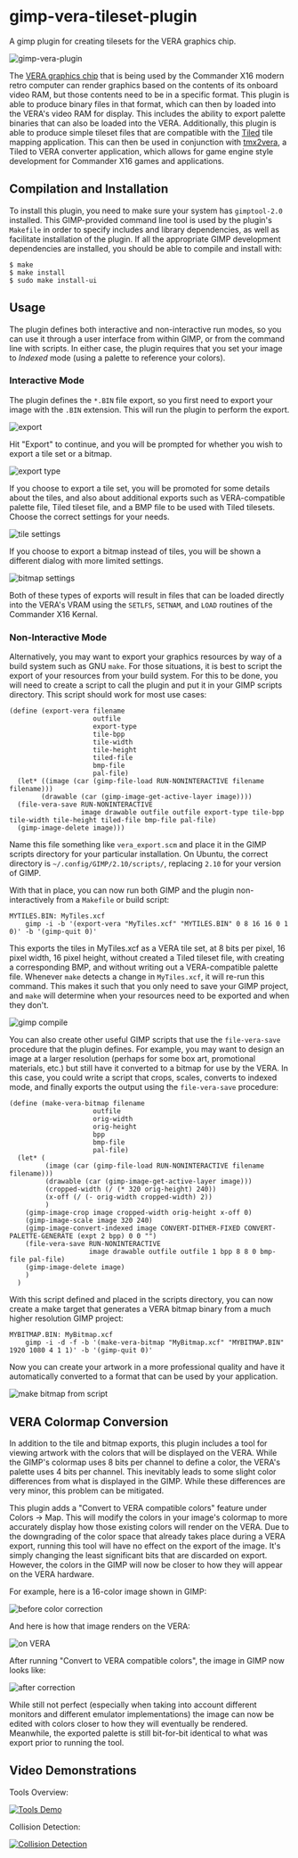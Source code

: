 # gimp-vera-tileset-plugin

A gimp plugin for creating tilesets for the VERA graphics chip.

![gimp-vera-plugin](gimp-vera-plugin.png)

The [VERA graphics chip](https://github.com/fvdhoef/vera-module) that is being
used by the Commander X16 modern retro computer can render graphics based on
the contents of its onboard video RAM, but those contents need to be in a
specific format.  This plugin is able to produce binary files in that format,
which can then by loaded into the VERA's video RAM for display.  This includes
the ability to export palette binaries that can also be loaded into the VERA.
Additionally, this plugin is able to produce simple tileset files that are
compatible with the [Tiled](https://github.com/mapeditor/tiled) tile mapping
application.  This can then be used in conjunction with
[tmx2vera](https://github.com/jestin/tmx2vera), a Tiled to VERA converter
application, which allows for game engine style development for Commander X16
games and applications.

## Compilation and Installation

To install this plugin, you need to make sure your system has `gimptool-2.0`
installed.  This GIMP-provided command line tool is used by the plugin's
`Makefile` in order to specify includes and library dependencies, as well as
facilitate installation of the plugin.  If all the appropriate GIMP development
dependencies are installed, you should be able to compile and install with:

```
$ make
$ make install
$ sudo make install-ui
```

## Usage

The plugin defines both interactive and non-interactive run modes, so you can
use it through a user interface from within GIMP, or from the command line with
scripts.  In either case, the plugin requires that you set your image to
_Indexed_ mode (using a palette to reference your colors).

### Interactive Mode

The plugin defines the `*.BIN` file export, so you first need to export your
image with the `.BIN` extension.  This will run the plugin to perform the
export.

![export](Export.png)

Hit "Export" to continue, and you will be prompted for whether you wish to
export a tile set or a bitmap.

![export type](Export_Type.png)

If you choose to export a tile set, you will be promoted for some details about
the tiles, and also about additional exports such as VERA-compatible palette
file, Tiled tileset file, and a BMP file to be used with Tiled tilesets.
Choose the correct settings for your needs.

![tile settings](Tile_Settings.png)

If you choose to export a bitmap instead of tiles, you will be shown a
different dialog with more limited settings.

![bitmap settings](Bitmap_Settings.png)

Both of these types of exports will result in files that can be loaded directly
into the VERA's VRAM using the `SETLFS`, `SETNAM`, and `LOAD` routines of the
Commander X16 Kernal.

### Non-Interactive Mode

Alternatively, you may want to export your graphics resources by way of a build
system such as GNU `make`.  For those situations, it is best to script the
export of your resources from your build system.  For this to be done, you will
need to create a script to call the plugin and put it in your GIMP scripts
directory.  This script should work for most use cases:

```
(define (export-vera filename
					 outfile
					 export-type
					 tile-bpp
					 tile-width
					 tile-height
					 tiled-file
					 bmp-file
					 pal-file)
  (let* ((image (car (gimp-file-load RUN-NONINTERACTIVE filename filename)))
		(drawable (car (gimp-image-get-active-layer image))))
  (file-vera-save RUN-NONINTERACTIVE
				  image drawable outfile outfile export-type tile-bpp tile-width tile-height tiled-file bmp-file pal-file)
  (gimp-image-delete image)))
```

Name this file something like `vera_export.scm` and place it in the GIMP
scripts directory for your particular installation.  On Ubuntu, the correct
directory is `~/.config/GIMP/2.10/scripts/`, replacing `2.10` for your version
of GIMP.

With that in place, you can now run both GIMP and the plugin non-interactively
from a `Makefile` or build script:

```
MYTILES.BIN: MyTiles.xcf
	gimp -i -b '(export-vera "MyTiles.xcf" "MYTILES.BIN" 0 8 16 16 0 1 0)' -b '(gimp-quit 0)'
```

This exports the tiles in MyTiles.xcf as a VERA tile set, at 8 bits per pixel,
16 pixel width, 16 pixel height, without created a Tiled tileset file, with
creating a corresponding BMP, and without writing out a VERA-compatible palette
file.  Whenever `make` detects a change in `MyTiles.xcf`, it will re-run this
command.  This makes it such that you only need to save your GIMP project, and
`make` will determine when your resources need to be exported and when they
don't.

![gimp compile](gimp_compile.gif)

You can also create other useful GIMP scripts that use the `file-vera-save`
procedure that the plugin defines.  For example, you may want to design an
image at a larger resolution (perhaps for some box art, promotional materials,
etc.) but still have it converted to a bitmap for use by the VERA.  In this
case, you could write a script that crops, scales, converts to indexed mode,
and finally exports the output using the `file-vera-save` procedure:

```
(define (make-vera-bitmap filename
					 outfile
					 orig-width
					 orig-height
					 bpp
					 bmp-file
					 pal-file)
  (let* (
		 (image (car (gimp-file-load RUN-NONINTERACTIVE filename filename)))
		 (drawable (car (gimp-image-get-active-layer image)))
		 (cropped-width (/ (* 320 orig-height) 240))
		 (x-off (/ (- orig-width cropped-width) 2))
		 )
	(gimp-image-crop image cropped-width orig-height x-off 0)
	(gimp-image-scale image 320 240)
	(gimp-image-convert-indexed image CONVERT-DITHER-FIXED CONVERT-PALETTE-GENERATE (expt 2 bpp) 0 0 "")
	(file-vera-save RUN-NONINTERACTIVE
					image drawable outfile outfile 1 bpp 8 8 0 bmp-file pal-file)
	(gimp-image-delete image)
	)
  )
```

With this script defined and placed in the scripts directory, you can now
create a make target that generates a VERA bitmap binary from a much higher
resolution GIMP project:

```
MYBITMAP.BIN: MyBitmap.xcf
	gimp -i -d -f -b '(make-vera-bitmap "MyBitmap.xcf" "MYBITMAP.BIN" 1920 1080 4 1 1)' -b '(gimp-quit 0)'
```

Now you can create your artwork in a more professional quality and have it
automatically converted to a format that can be used by your application.

![make bitmap from script](make_bitmap_script.gif)

## VERA Colormap Conversion

In addition to the tile and bitmap exports, this plugin includes a tool for
viewing artwork with the colors that will be displayed on the VERA.  While the
GIMP's colormap uses 8 bits per channel to define a color, the VERA's palette
uses 4 bits per channel.  This inevitably leads to some slight color
differences from what is displayed in the GIMP.  While these differences are
very minor, this problem can be mitigated.

This plugin adds a "Convert to VERA compatible colors" feature under Colors ->
Map.  This will modify the colors in your image's colormap to more accurately
display how those existing colors will render on the VERA.  Due to the
downgrading of the color space that already takes place during a VERA export,
running this tool will have no effect on the export of the image.  It's simply
changing the least significant bits that are discarded on export.  However, the
colors in the GIMP will now be closer to how they will appear on the VERA
hardware.

For example, here is a 16-color image shown in GIMP:

![before color correction](before_export.png)

And here is how that image renders on the VERA:

![on VERA](on_VERA.png)

After running "Convert to VERA compatible colors", the image in GIMP now looks like:

![after correction](color_correction.png)

While still not perfect (especially when taking into account different monitors
and different emulator implementations) the image can now be edited with colors
closer to how they will eventually be rendered.  Meanwhile, the exported
palette is still bit-for-bit identical to what was export prior to running the
tool.

## Video Demonstrations

Tools Overview:

[![Tools Demo](https://img.youtube.com/vi/ATiwyTGiSc4/0.jpg)](https://www.youtube.com/watch?v=ATiwyTGiSc4)

Collision Detection:

[![Collision Detection](https://img.youtube.com/vi/HCEfZ3UPACM/0.jpg)](https://www.youtube.com/watch?v=HCEfZ3UPACM)
